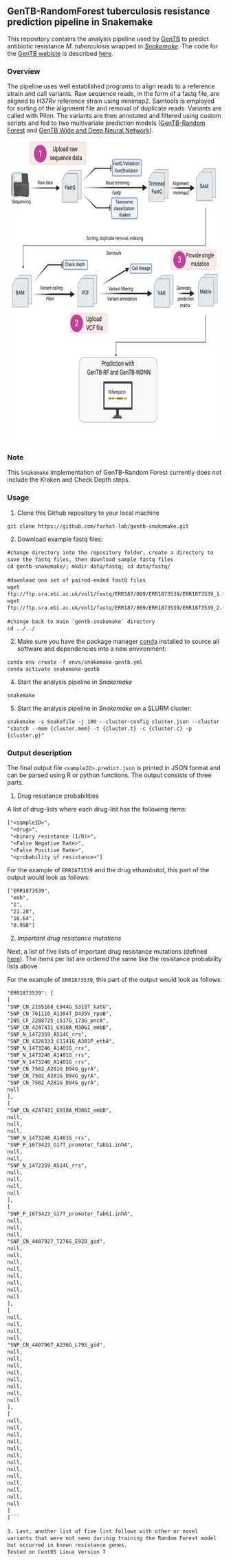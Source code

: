 ## GenTB-RandomForest tuberculosis resistance prediction pipeline in Snakemake

This repository contains the analysis pipeline used by [GenTB](https://gentb.hms.harvard.edu) to predict antibiotic resistance _M. tuberculosis_ wrapped in _[Snakemake](https://snakemake.readthedocs.io/en/stable/)_. The code for the [GenTB webiste](https://gentb.hms.harvard.edu) is described [here](https://github.com/farhat-lab/gentb-site).

### Overview

The pipeline uses well established programs to align reads to a reference strain and call variants. Raw sequence reads, in the form of a fastq file, are aligned to H37Rv reference strain using minimap2. Samtools is employed for sorting of the alignment file and removal of duplicate reads. Variants are called with Pilon. The variants are then annotated and filtered using custom scripts and fed to two multivariate prediction models ([GenTB-Random Forest](https://www.atsjournals.org/doi/full/10.1164/rccm.201510-2091OC) and [GenTB Wide and Deep Neural Network](https://www.sciencedirect.com/science/article/pii/S2352396419302506?via%3Dihub)). 

<img src="https://github.com/mgro/mgro.github.io/blob/master/GenTB%20Pipeline.png" width="700" height="700" />



### Note

This `Snakemake` implementation of GenTB-Random Forest currently does not include the Kraken and Check Depth steps.

### Usage

1. Clone this Github repository to your local machine

```
git clone https://github.com/farhat-lab/gentb-snakemake.git
```

2. Download example fastq files:

```
#change directory into the repository folder, create a directory to save the fastq files, then download sample fastq files
cd gentb-snakemake/; mkdir data/fastq; cd data/fastq/

#download one set of paired-ended fastQ files
wget ftp://ftp.sra.ebi.ac.uk/vol1/fastq/ERR187/009/ERR1873539/ERR1873539_1.fastq.gz
wget ftp://ftp.sra.ebi.ac.uk/vol1/fastq/ERR187/009/ERR1873539/ERR1873539_2.fastq.gz

#change back to main `gentb-snakemake` directory
cd ../../
```

2. Make sure you have the package manager [conda](https://docs.conda.io/en/latest/miniconda.html) installed to source all software and dependencies into a new environment:
```
conda env create -f envs/snakemake-gentb.yml
conda activate snakemake-gentb
```

4. Start the analysis pipeline in _Snakemake_
```
snakemake
```

5. Start the analysis pipeline in _Snakemake_ on a SLURM cluster:
```
snakemake -s Snakefile -j 100 --cluster-config cluster.json --cluster "sbatch --mem {cluster.mem} -t {cluster.t} -c {cluster.c} -p {cluster.p}"
```

### Output description

The final output file `<sampleID>.predict.json` is printed in JSON format and can be parsed using R or python functions. The output consists of three parts.

1. Drug resistance probabilities

A list of drug-lists where each drug-list has the following items:
```
["<sampleID>", 
 "<drug>", 
 "<binary resistance (1/0)>", 
 "<False Negative Rate>", 
 "<False Positive Rate>", 
 "<probability of resistance>"]
 ```
 
 For the example of `ERR1873539` and the drug ethambutol, this part of the output would look as follows:
 ```
 ["ERR1873539", 
  "emb", 
  "1", 
  "21.28", 
  "16.64", 
  "0.998"]
  ```
  
  2. *Important drug resistance mutations*
  
  Next, a list of five lists of important drug resistance mutations (defined [here](https://www.atsjournals.org/doi/full/10.1164/rccm.201510-2091OC)). The items per list are ordered the same like the resistance probability lists above. 
  
  For the example of `ERR1873539`, this part of the output would look as follows:
  
  ```
"ERR1873539": [
[
  "SNP_CN_2155168_C944G_S315T_katG", 
  "SNP_CN_761110_A1304T_D435V_rpoB", 
  "INS_CF_2288725_i517G_173G_pncA", 
  "SNP_CN_4247431_G918A_M306I_embB", 
  "SNP_N_1472359_A514C_rrs", 
  "SNP_CN_4326333_C1141G_A381P_ethA", 
  "SNP_N_1473246_A1401G_rrs", 
  "SNP_N_1473246_A1401G_rrs", 
  "SNP_N_1473246_A1401G_rrs", 
  "SNP_CN_7582_A281G_D94G_gyrA", 
  "SNP_CN_7582_A281G_D94G_gyrA", 
  "SNP_CN_7582_A281G_D94G_gyrA", 
  null
], 
[
  "SNP_CN_4247431_G918A_M306I_embB", 
  null, 
  null, 
  null, 
  "SNP_N_1473246_A1401G_rrs", 
  "SNP_P_1673423_G17T_promoter_fabG1.inhA", 
  null, 
  null, 
  "SNP_N_1472359_A514C_rrs", 
  null, 
  null, 
  null, 
  null
], 
[
  "SNP_P_1673423_G17T_promoter_fabG1.inhA", 
  null, 
  null, 
  null, 
  "SNP_CN_4407927_T276G_E92D_gid", 
  null, 
  null, 
  null, 
  null, 
  null, 
  null, 
  null, 
  null
], 
[
  null, 
  null, 
  null, 
  null, 
  "SNP_CN_4407967_A236G_L79S_gid", 
  null, 
  null, 
  null, 
  null, 
  null, 
  null, 
  null, 
  null
], 
[
  null, 
  null, 
  null, 
  null, 
  null, 
  null, 
  null, 
  null, 
  null, 
  null, 
  null, 
  null, 
  null
]
]```

3. Last, another list of five list follows with other or novel variants that were not seen durinig training the Random Forest model but occurred in known resistance genes. 
Tested on CentOS Linux Version 7
